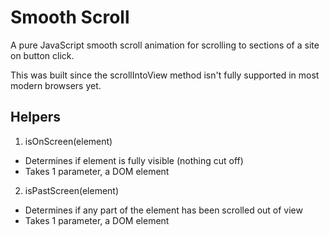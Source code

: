 # Smooth Scroll

A pure JavaScript smooth scroll animation for scrolling to sections of a site on button click.

This was built since the scrollIntoView method isn't fully supported in most modern browsers yet.

## Helpers

1. isOnScreen(element)

- Determines if element is fully visible (nothing cut off)
- Takes 1 parameter, a DOM element

2. isPastScreen(element)

- Determines if any part of the element has been scrolled out of view
- Takes 1 parameter, a DOM element
